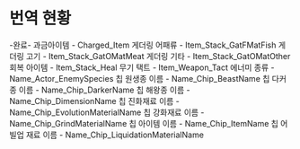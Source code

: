 # 번역 현황
-완료-
과금아이템				- Charged_Item
게더링 어패류			- Item_Stack_GatFMatFish
게더링 고기				- Item_Stack_GatOMatMeat
게더링 기타				- Item_Stack_GatOMatOther
회복 아이템				- Item_Stack_Heal
무기 택트					- Item_Weapon_Tact
에너미 종류				- Name_Actor_EnemySpecies
칩 원생종 이름			- Name_Chip_BeastName
칩 다커종 이름			- Name_Chip_DarkerName
칩 해왕종 이름			- Name_Chip_DimensionName
칩 진화재료 이름		- Name_Chip_EvolutionMaterialName
칩 강화재료 이름		- Name_Chip_GrindMaterialName
칩 아이템 이름			- Name_Chip_ItemName
칩 어빌업 재료 이름	- Name_Chip_LiquidationMaterialName